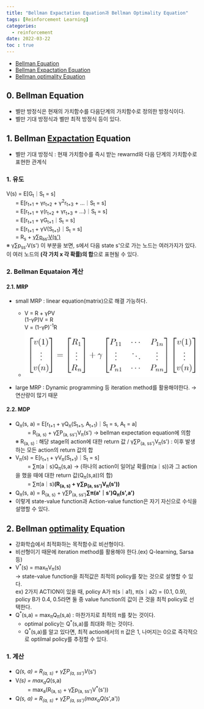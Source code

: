 ```yaml
---
title: "Bellman Expactation Equation과 Bellman Optimality Equation"
tags: [Reinforcement Learning]
categories:
  - reinforcement
date: 2022-03-22
toc : true
---
```

- [Bellman Equation](#0-bellman-equation)
- [Bellman Expactation Equation](#1-bellman-expactation-equation)
- [Bellman optimality Equation](#2-bellman-optimality-equation)

## 0. Bellman Equation
- 벨만 방정식은 현재의 가치함수를 다음단계의 가치함수로 정의한 방정식이다.
- 벨만 기대 방정식과 벨만 최적 방정식 등이 있다.

## 1. Bellman <u>Expactation</u> Equation
- 벨만 기대 방정식 : 현재 가치함수를 즉시 받는 rewarnd와 다음 단계의 가치함수로 표현한 관계식  

### 1. 유도  
V(s) = Ε[G<sub>t</sub>｜S<sub>t</sub> = s]  
&nbsp;&nbsp;&nbsp;&nbsp;&nbsp;&nbsp;= E[r<sub>t+1</sub> + γr<sub>t+2</sub> + γ<sup>2</sup>r<sub>t+3</sub> + ...｜S<sub>t</sub> = s]  
&nbsp;&nbsp;&nbsp;&nbsp;&nbsp;&nbsp;= E[r<sub>t+1</sub> + γ(r<sub>t+2</sub> + γr<sub>t+3</sub> + ...)｜S<sub>t</sub> = s]  
&nbsp;&nbsp;&nbsp;&nbsp;&nbsp;&nbsp;= E[r<sub>t+1</sub> + γG<sub>t+1</sub>｜S<sub>t</sub> = s]  
&nbsp;&nbsp;&nbsp;&nbsp;&nbsp;&nbsp;= E[r<sub>t+1</sub> + γV(S<sub>t+1</sub>)｜S<sub>t</sub> = s]  
&nbsp;&nbsp;&nbsp;&nbsp;&nbsp;&nbsp;= R<sub>s</sub> + <u>γ∑p<sub>ss'</sub>V(s')</u>  
※ γ∑p<sub>ss'</sub>V(s') 이 부분을 보면, s에서 다음 state s'으로 가는 노드는 여러가지가 있다. 이 여러 노드의 **(각 가치 x 각 확률)의 합**으로 표현될 수 있다. 


### 2. Bellman Equataion 계산
#### 2.1. MRP
- small MRP : linear equation(matrix)으로 해결 가능하다.
    - V = R + γPV  
    (1-γP)V = R  
    V = (1-γP)<sup>-1</sup>R
    - <img src="/img/rl/rl2/0.jpg">

- large MRP : Dynamic programming 등 iteration method를 활용해야한다. → 연산량이 많기 때문

#### 2.2. MDP
- Q<sub>π</sub>(s, a) = E[r<sub>t+1</sub> + γQ<sub>π</sub>(S<sub>t+1</sub>, A<sub>t+1</sub>)｜S<sub>t</sub> = s, A<sub>t</sub> = a]  
&nbsp;&nbsp;&nbsp;&nbsp;&nbsp;&nbsp;&nbsp;&nbsp;= R<sub>(a, s)</sub> + γ∑P<sub>(a, ss')</sub>V<sub>π</sub>(s')  → bellman expectation equation에 의함  
※ R<sub>(a, s)</sub> : 해당 stage의 action에 대한 return 값 / γ∑P<sub>(a, ss')</sub>V<sub>π</sub>(s') : 이후 발생하는 모든 action의 return 값의 합
- V<sub>π</sub>(s) = E[r<sub>t+1</sub> + γV<sub>π</sub>(S<sub>t+1</sub>)｜S<sub>t</sub> = s]  
&nbsp;&nbsp;&nbsp;&nbsp;&nbsp;&nbsp;&nbsp;&nbsp;= ∑π(a｜s)Q<sub>π</sub>(s,a) → (하나의 action이 일어날 확률(π(a｜s))과 그 action을 했을 때에 대한 return 값(Q<sub>π</sub>(s,a))의 합)  
&nbsp;&nbsp;&nbsp;&nbsp;&nbsp;&nbsp;&nbsp;&nbsp;= ∑π(a｜s)**(R<sub>(a, s)</sub> + γ∑p<sub>(a, ss')</sub>V<sub>π</sub>(s'))**  
- Q<sub>π</sub>(s, a) = R<sub>(a, s)</sub> + γ∑P<sub>(a, ss')</sub>**∑π(a'｜s')Q<sub>π</sub>(s',a')**
- 이렇게 state-value function과 Action-value function은 자기 자신으로 수식을 설명할 수 있다.


## 2. Bellman <u>optimality</u> Equation
- 강화학습에서 최적화하는 목적함수로 비선형이다.
- 비선형이기 때문에 iteration method를 활용해야 한다.(ex) Q-learning, Sarsa 등)
- V<sup>*</sup>(s) = max<sub>π</sub>V<sub>π</sub>(s)  
→ state-value function을 최적값은 최적의 policy를 찾는 것으로 설명할 수 있다.  
ex) 2가지 ACTION이 있을 때, policy A가 π(s｜a1), π(s｜a2) = (0.1, 0.9), policy B가 0.4, 0.5라면 둘 중 value function의 값이 큰 것을 최적 policy로 선택한다.
- Q<sup>*</sup>(s,a) = max<sub>π</sub>Q<sub>π</sub>(s,a) : 마찬가지로 최적의 π를 찾는 것이다.
    - optimal policy는 Q<sup>*</sup>(s,a)를 최대화 하는 것이다.
    - Q<sup>*</sup>(s,a)를 알고 있다면, 최적 action에서의 π 값은 1, 나머지는 0으로 즉각적으로 optilmal policy를 추정할 수 있다.

### 1. 계산
- Q<sup>*</sup>(s, a) = R<sub>(a, s)</sub> + γ∑P<sub>(a, ss')</sub>V<sup>*</sup>(s')
- V<sup>*</sup>(s) = max<sub>a</sub>Q<sup>*</sup>(s,a)  
&nbsp;&nbsp;&nbsp;&nbsp;&nbsp;&nbsp;&nbsp;&nbsp;= max<sub>a</sub>(R<sub>(a, s)</sub> + γ∑p<sub>(a, ss')</sub>V<sup>*</sup>(s'))
- Q<sup>*</sup>(s, a) = R<sub>(a, s)</sub> + γ∑P<sub>(a, ss')</sub>(max<sub>a</sub>Q<sup>*</sup>(s',a'))
